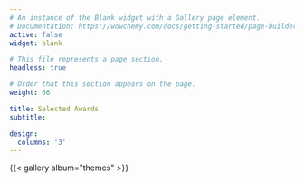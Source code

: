 ```yaml
---
# An instance of the Blank widget with a Gallery page element.
# Documentation: https://wowchemy.com/docs/getting-started/page-builder/
active: false
widget: blank

# This file represents a page section.
headless: true

# Order that this section appears on the page.
weight: 66

title: Selected Awards
subtitle:

design:
  columns: '3'
---
```


{{< gallery album="themes" >}}
